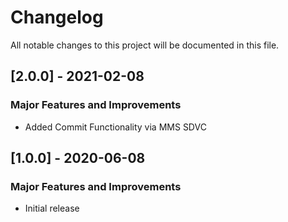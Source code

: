 # Changelog
All notable changes to this project will be documented in this file.

## [2.0.0] - 2021-02-08
### Major Features and Improvements
* Added Commit Functionality via MMS SDVC

## [1.0.0] - 2020-06-08
### Major Features and Improvements
* Initial release
